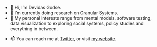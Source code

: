 * 👋 Hi, I’m Devidas Godse.
* 🌱 I’m currently doing research on Granular Systems.
* 👀 My personal interests range from mental models, software testing, data visualization to exploring social systems, policy studies and everything in between.
<!--
* 💞️ I’m looking to collaborate on ...
-->
* 📫 You can reach me at [Twitter](https://twitter.com/devidaskgodse), or visit [my website](devidaskgodse.github.io).
